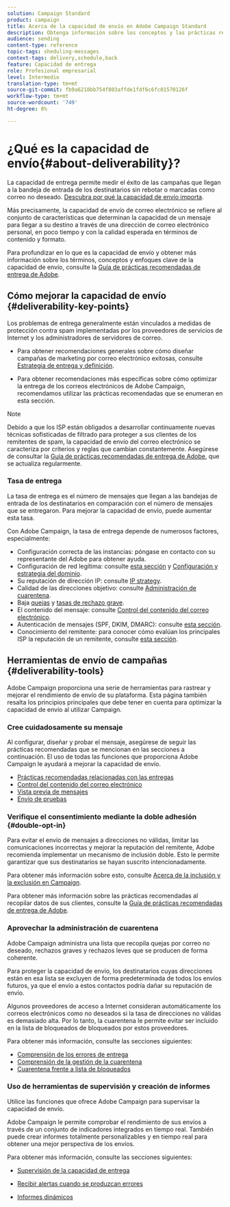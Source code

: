```yaml
---
solution: Campaign Standard
product: campaign
title: Acerca de la capacidad de envío en Adobe Campaign Standard
description: Obtenga información sobre los conceptos y las prácticas recomendadas relacionadas con la capacidad de envío, así como las herramientas que ofrece Adobe Campaign Standard para optimizar la entrega de contenido.
audience: sending
content-type: reference
topic-tags: sheduling-messages
context-tags: delivery,schedule,back
feature: Capacidad de entrega
role: Profesional empresarial
level: Intermedio
translation-type: tm+mt
source-git-commit: fb9a6218bb754f803affde1fdf6c6fc01570126f
workflow-type: tm+mt
source-wordcount: '749'
ht-degree: 8%

---
```



# ¿Qué es la capacidad de envío{#about-deliverability}?

La capacidad de entrega permite medir el éxito de las campañas que llegan a la bandeja de entrada de los destinatarios sin rebotar o marcadas como correo no deseado. [Descubra por qué la capacidad de envío importa](https://experienceleague.adobe.com/docs/deliverability-learn/deliverability-best-practice-guide/deliverability-strategy-and-definition.html#why-deliverability-matters).

Más precisamente, la capacidad de envío de correo electrónico se refiere al conjunto de características que determinan la capacidad de un mensaje para llegar a su destino a través de una dirección de correo electrónico personal, en poco tiempo y con la calidad esperada en términos de contenido y formato. <!--These characteristics fall into four main categories: data quality, message and content, sending infrastructure, and reputation. Together, they form the foundation of a successful email deliverability program.-->

Para profundizar en lo que es la capacidad de envío y obtener más información sobre los términos, conceptos y enfoques clave de la capacidad de envío, consulte la [Guía de prácticas recomendadas de entrega de Adobe](https://experienceleague.adobe.com/docs/deliverability-learn/deliverability-best-practice-guide/introduction.html).

## Cómo mejorar la capacidad de envío {#deliverability-key-points}

Los problemas de entrega generalmente están vinculados a medidas de protección contra spam implementadas por los proveedores de servicios de Internet y los administradores de servidores de correo.

* Para obtener recomendaciones generales sobre cómo diseñar campañas de marketing por correo electrónico exitosas, consulte [Estrategia de entrega y definición](https://experienceleague.adobe.com/docs/deliverability-learn/deliverability-best-practice-guide/deliverability-strategy-and-definition.html).

* Para obtener recomendaciones más específicas sobre cómo optimizar la entrega de los correos electrónicos de Adobe Campaign, recomendamos utilizar las prácticas recomendadas que se enumeran en esta sección.

>[!NOTE]
>
>Debido a que los ISP están obligados a desarrollar continuamente nuevas técnicas sofisticadas de filtrado para proteger a sus clientes de los remitentes de spam, la capacidad de envío del correo electrónico se caracteriza por criterios y reglas que cambian constantemente. Asegúrese de consultar la [Guía de prácticas recomendadas de entrega de Adobe](https://experienceleague.adobe.com/docs/deliverability-learn/deliverability-best-practice-guide/introduction.html), que se actualiza regularmente.

### Tasa de entrega

La tasa de entrega es el número de mensajes que llegan a las bandejas de entrada de los destinatarios en comparación con el número de mensajes que se entregaron. Para mejorar la capacidad de envío, puede aumentar esta tasa.

Con Adobe Campaign, la tasa de entrega depende de numerosos factores, especialmente:

* Configuración correcta de las instancias: póngase en contacto con su representante del Adobe para obtener ayuda.
* Configuración de red legítima: consulte [esta sección](../../sending/using/optimize-delivery.md#network-config) y [Configuración y estrategia del dominio](https://experienceleague.adobe.com/docs/deliverability-learn/deliverability-best-practice-guide/transition-process/infrastructure.html#domain-setup-and-strategy).
* Su reputación de dirección IP: consulte [IP strategy](https://experienceleague.adobe.com/docs/deliverability-learn/deliverability-best-practice-guide/transition-process/infrastructure.html#ip-strategy).
* Calidad de las direcciones objetivo: consulte [Administración de cuarentena](../../sending/using/optimize-delivery.md#quarantine-management).
* Baja [quejas](https://experienceleague.adobe.com/docs/deliverability-learn/deliverability-best-practice-guide/metrics-for-deliverability/complaints.html) y [tasas de rechazo grave](https://experienceleague.adobe.com/docs/deliverability-learn/deliverability-best-practice-guide/metrics-for-deliverability/bounces.html#hard-bounces).
* El contenido del mensaje: consulte [Control del contenido del correo electrónico](../../sending/using/control-email-content.md).
* Autenticación de mensajes (SPF, DKIM, DMARC): consulte [esta sección](https://experienceleague.adobe.com/docs/deliverability-learn/deliverability-best-practice-guide/transition-process/infrastructure.html#authentication).
* Conocimiento del remitente: para conocer cómo evalúan los principales ISP la reputación de un remitente, consulte [esta sección](https://experienceleague.adobe.com/docs/deliverability-learn/deliverability-best-practice-guide/internet-service-provider-specifics/overview.html).

## Herramientas de envío de campañas {#deliverability-tools}

Adobe Campaign proporciona una serie de herramientas para rastrear y mejorar el rendimiento de envío de su plataforma. Esta página también resalta los principios principales que debe tener en cuenta para optimizar la capacidad de envío al utilizar Campaign.

### Cree cuidadosamente su mensaje

Al configurar, diseñar y probar el mensaje, asegúrese de seguir las prácticas recomendadas que se mencionan en las secciones a continuación. El uso de todas las funciones que proporciona Adobe Campaign le ayudará a mejorar la capacidad de envío.

* [Prácticas recomendadas relacionadas con las entregas](../../sending/using/delivery-best-practices.md)
* [Control del contenido del correo electrónico](../../sending/using/control-email-content.md)
* [Vista previa de mensajes](../../sending/using/previewing-messages.md)
* [Envío de pruebas](../../sending/using/sending-proofs.md)

### Verifique el consentimiento mediante la doble adhesión {#double-opt-in}

Para evitar el envío de mensajes a direcciones no válidas, limitar las comunicaciones incorrectas y mejorar la reputación del remitente, Adobe recomienda implementar un mecanismo de inclusión doble. Esto le permite garantizar que sus destinatarios se hayan suscrito intencionadamente.

Para obtener más información sobre esto, consulte [Acerca de la inclusión y la exclusión en Campaign](../../audiences/using/about-opt-in-and-opt-out-in-campaign.md).

Para obtener más información sobre las prácticas recomendadas al recopilar datos de sus clientes, consulte la [Guía de prácticas recomendadas de entrega de Adobe](https://experienceleague.adobe.com/docs/deliverability-learn/deliverability-best-practice-guide/first-impressions/address-collection-and-list-growth.html#data-quality-and-hygiene).

### Aprovechar la administración de cuarentena

Adobe Campaign administra una lista que recopila quejas por correo no deseado, rechazos graves y rechazos leves que se producen de forma coherente.

Para proteger la capacidad de envío, los destinatarios cuyas direcciones están en esa lista se excluyen de forma predeterminada de todos los envíos futuros, ya que el envío a estos contactos podría dañar su reputación de envío.

Algunos proveedores de acceso a Internet consideran automáticamente los correos electrónicos como no deseados si la tasa de direcciones no válidas es demasiado alta. Por lo tanto, la cuarentena le permite evitar ser incluido en la lista de bloqueados de bloqueados por estos proveedores.

Para obtener más información, consulte las secciones siguientes:

* [Comprensión de los errores de entrega](../../sending/using/understanding-delivery-failures.md)
* [Comprensión de la gestión de la cuarentena](../../sending/using/understanding-quarantine-management.md)
* [Cuarentena frente a lista de bloqueados](../../sending/using/understanding-quarantine-management.md#quarantine-vs-denylist)

### Uso de herramientas de supervisión y creación de informes

Utilice las funciones que ofrece Adobe Campaign para supervisar la capacidad de envío.

Adobe Campaign le permite comprobar el rendimiento de sus envíos a través de un conjunto de indicadores integrados en tiempo real. <!--For example, you can check the number of messages that are successfully executed, sent and delivered. You can also verify the number of messages that have been opened and the number of messages/links that have been clicked.-->También puede crear informes totalmente personalizables y en tiempo real para obtener una mejor perspectiva de los envíos.

Para obtener más información, consulte las secciones siguientes:

* [Supervisión de la capacidad de entrega](../../sending/using/monitor-deliverability.md)

   <!--[Monitoring a delivery](../../sending/using/monitoring-a-delivery.md)-->
* [Recibir alertas cuando se produzcan errores](../../sending/using/receiving-alerts-when-failures-happen.md)
* [Informes dinámicos](../../reporting/using/about-dynamic-reports.md)

<!--## General recommendations

NOT SURE TO KEEP

Here are a few additional recommendations when it comes to deliverability.

### Send to valid addresses {#valid-addresses}

Spammers often use address generators based on lists of frequent names and first names; in addition, they rarely process technical notifications sent back by mail servers. A high rate of invalid addresses is often interpreted as a sign of spam.

Double opt-in mechanisms and effective handling of technical bounce messages make it possible to avoid this.

### Reduce complaint rate {#reduce-complaint-rate}

ISPs usually have a prominent means of reporting a received message as spam. This makes it possible to identify unreliable sources. By rapidly honoring opt-out requests, making regular use of a given list, verifying consent through a double opt-in system, and implementing feedback loops, you can reduce complaint rates.

<!--Sending to honeypot addresses {#honeypot-addresses}
ISPs and other organizations (refer to https://www.projecthoneypot.org/) make use of mailboxes that do not correspond to physical persons but are created simply to trick spammers. These so-called "honey pot" addresses are published on the Web in order to be collected by spambots and thus catch illegitimate senders. The use of a double opt-in mechanism precludes this sort of address being added to a list. When using a third-party list, you must be sure of the methods employed by its maintainer.-->

<!--## Sending on a regular basis {#regular-deliveries}

Spammers make programmed deliveries to maintain their reputation over time. They sometimes need to adapt their marketing plan to meet the best practices imposed by the ISPs and so, after a peak in reputation (ramp-up), they configure regular deliveries.-->
